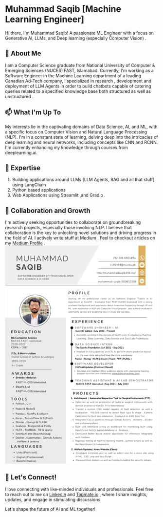 # Muhammad Saqib [Machine Learning Engineer]

Hi there, I'm Muhammad Saqib! A passionate ML Engineer with a focus on Generative AI, LLMs, and Deep learning (especially Computer Vision) .

## 👋 About Me

I am a Computer Science graduate from National University of Computer & Emerging Sciences (NUCES) FAST, Islamabad. Currently, I'm working as a Software Engineer in the Machine Learning department of a leading Canadian Ad-Tech company, I specialized in research , development and deployment of LLM Agents in order to build chatbots capable of catering queries related to a specified knowledge base both structured as well as unstructured .

## 📫 What I'm Up To

My interests lie in the captivating domains of Data Science, AI, and ML, with a specific focus on Computer Vision and Natural Language Processing (NLP). I'm in a constant state of learning, delving deep into the intricacies of deep learning and neural networks, including concepts like CNN and RCNN. I'm currently enhancing my knowledge through courses from deeplearning.ai.

## 👀 Expertise

1. Building applications around LLMs [LLM Agents, RAG and all that stuff] using LangChain
2. Python based applications
3. Web Applications using Streamlit ,and Gradio .

## 🌱 Collaboration and Growth

I'm actively seeking opportunities to collaborate on groundbreaking research projects, especially those involving NLP. I believe that collaboration is the key to unlocking novel solutions and driving progress in the field of AI.
I actively write stuff at Medium . Feel to checkout articles on my [Medium Profile](https://medium.com/@saqibbuzdar) .
![Muhammad Saqib Resume](https://github.com/MuhammadSaqib001/MuhammadSaqib001/blob/main/resume.png)

## 💞️ Let's Connect!

I love connecting with like-minded individuals and professionals. Feel free to reach out to me on [LinkedIn](https://www.linkedin.com/in/muhammad-saqib-000610208/) and [Topmate.io](https://topmate.io/muhammad_saqib) , where I share insights, updates, and engage in stimulating discussions.

Let's shape the future of AI and ML together!


<!---
MuhammadSaqib001/MuhammadSaqib001 is a ✨ special ✨ repository because its `README.md` (this file) appears on your GitHub profile.
You can click the Preview link to take a look at your changes.
--->
